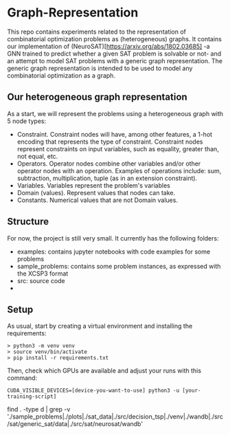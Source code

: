 # Graph-Representation
This repo contains experiments related to the representation of combinatorial optimization problems as (heterogeneous) graphs. It contains our implementation of (NeuroSAT)[https://arxiv.org/abs/1802.03685] -a GNN trained to predict whether a given SAT problem is solvable or not- and an attempt to model SAT problems with a generic graph representation. The generic graph representation is intended to be used to model any combinatorial optimization as a graph.

## Our heterogeneous graph representation
As a start, we will represent the problems using a heterogeneous graph with 5 node types:
- Constraint. Constraint nodes will have, among other features, a 1-hot encoding that represents the type of constraint. Constraint nodes represent constraints on input variables, such as equality, greater than, not equal, etc.
- Operators. Operator nodes combine other variables and/or other operator nodes with an operation. Examples of operations include: sum, subtraction, multiplication, tuple (as in an extension constraint). 
- Variables. Variables represent the problem's variables
- Domain (values). Represent values that nodes can take.
- Constants. Numerical values that are not Domain values.

## Structure
For now, the project is still very small. It currently has the following folders:
- examples: contains jupyter notebooks with code examples for some problems
- sample_problems: contains some problem instances, as expressed with the XCSP3 format
- src: source code
- 

## Setup
As usual, start by creating a virtual environment and installing the requirements:
```
> python3 -m venv venv
> source venv/bin/activate
> pip install -r requirements.txt
```
Then, check which GPUs are available and adjust your runs with this command:
```
CUDA_VISIBLE_DEVICES=[device-you-want-to-use] python3 -u [your-training-script]
```

find . -type d | grep -v './sample_problems\|./plots\|./sat_data\|./src/decision_tsp\|./venv\|./wandb\|./src/sat/generic_sat/data\|./src/sat/neurosat/wandb\'
                         
